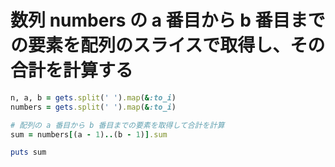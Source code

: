 # 数列 numbers の a 番目から b 番目までの要素を配列のスライスで取得し、その合計を計算する

```ruby
n, a, b = gets.split(' ').map(&:to_i)
numbers = gets.split(' ').map(&:to_i)

# 配列の a 番目から b 番目までの要素を取得して合計を計算
sum = numbers[(a - 1)..(b - 1)].sum

puts sum
```